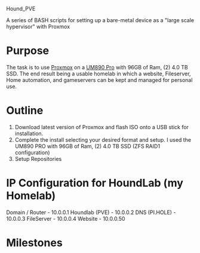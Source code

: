 Hound_PVE

A series of BASH scripts for setting up a bare-metal device as a \"large
scale hypervisor\" with Proxmox

# Purpose

The task is to use [Proxmox](https://www.proxmox.com/en/) on a [UM890
Pro](https://store.minisforum.com/products/minisforum-um890pro?_pos=1&_sid=b97dfcda4&_ss=r)
with 96GB of Ram, (2) 4.0 TB SSD. The end result being a usable homelab in which  a website, Fileserver, Home automation, and gameservers can be kept and managed for personal use.


# Outline
1. Download latest version of Proxmox and flash ISO onto a USB stick for installation.
2. Complete the install selecting your desired format and setup. I used the UM890 PRO with 96GB of Ram, (2) 4.0 TB SSD (ZFS RAID1 configuration)
3. Setup Repositories

# IP Configuration for HoundLab (my Homelab)
  Domain / Router - 10.0.0.1
  Houndlab (PVE) - 10.0.0.2
  DNS (PI.HOLE) - 10.0.0.3
  FileServer - 10.0.0.4
  Website - 10.0.0.50
  
# Milestones

